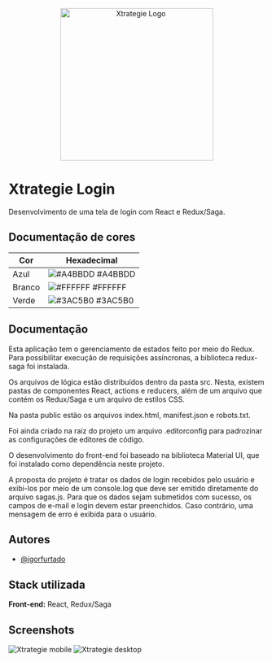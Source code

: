 <p align="center">
  <img style="width: 300px;" src="https://user-images.githubusercontent.com/70289587/148424518-813115fc-f708-48a7-a98e-90d9d1b587ca.png" alt="Xtrategie Logo"/>
</p>

# Xtrategie Login

Desenvolvimento de uma tela de login com React e Redux/Saga.

## Documentação de cores

| Cor               | Hexadecimal                                                |
| ----------------- | ---------------------------------------------------------------- |
| Azul              | ![#A4BBDD](https://via.placeholder.com/10/A4BBDD?text=+) #A4BBDD |
| Branco            | ![#FFFFFF](https://via.placeholder.com/10/ffffff?text=+) #FFFFFF |
| Verde             | ![#3AC5B0](https://via.placeholder.com/10/3AC5B0?text=+) #3AC5B0 |



## Documentação

Esta aplicação tem o gerenciamento de estados feito por meio do Redux. Para possibilitar execução de requisições assíncronas, a biblioteca redux-saga foi instalada.

Os arquivos de lógica estão distribuídos dentro da pasta src. Nesta, existem pastas de componentes React, actions e reducers, além de um arquivo que contém os Redux/Saga e um arquivo de estilos CSS.

Na pasta public estão os arquivos index.html, manifest.json e robots.txt.

Foi ainda criado na raiz do projeto um arquivo .editorconfig para padrozinar as configurações de editores de código.

O desenvolvimento do front-end foi baseado na biblioteca Material UI, que foi instalado como dependência neste projeto.

A proposta do projeto é tratar os dados de login recebidos pelo usuário e exibi-los por meio de um console.log que deve ser emitido diretamente do arquivo sagas.js. Para que os dados sejam submetidos com sucesso, os campos de e-mail e login devem estar preenchidos. Caso contrário, uma mensagem de erro é exibida para o usuário.


## Autores

- [@igorfurtado](https://github.com/igorfurtado)


## Stack utilizada

**Front-end:** React, Redux/Saga

## Screenshots

![Xtrategie mobile](https://user-images.githubusercontent.com/70289587/148425919-98070545-5414-48bc-a177-2ab7c5bc8959.png)
![Xtrategie desktop](https://user-images.githubusercontent.com/70289587/148425981-64f8aa85-3c82-4502-be88-61c91402165b.png)




